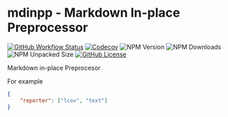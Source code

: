 # mdinpp - Markdown In-place Preprocessor

[![GitHub Workflow Status](https://img.shields.io/github/actions/workflow/status/acuarica/mdinpp/test.yml?style=for-the-badge&logo=githubactions)](https://github.com/acuarica/mdinpp/actions/workflows/test.yml)
[![Codecov](https://img.shields.io/codecov/c/gh/acuarica/mdinpp?style=for-the-badge&logo=codecov)](https://codecov.io/github/acuarica/mdinpp)
![NPM Version](https://img.shields.io/npm/v/mdinpp?style=for-the-badge&logo=npm)
![NPM Downloads](https://img.shields.io/npm/dt/mdinpp?style=for-the-badge&logo=npm)
![NPM Unpacked Size](https://img.shields.io/npm/unpacked-size/mdinpp?style=for-the-badge&label=size)
[![GitHub License](https://img.shields.io/github/license/acuarica/mdinpp?style=for-the-badge)](https://github.com/acuarica/mdinpp/blob/main/LICENSE)

Markdown in-place Preprocesor

For example

```json .c8rc.json
{
    "reporter": ["lcov", "text"]
}
```
